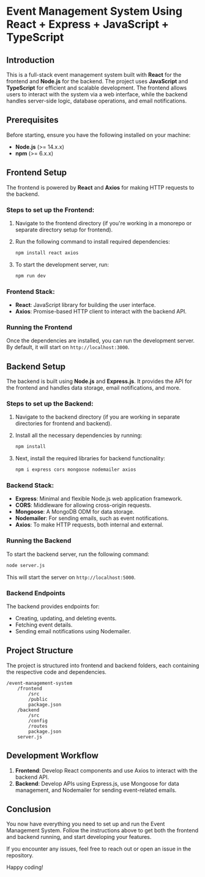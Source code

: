 # Event Management System Using React + Express + JavaScript + TypeScript

## Introduction

This is a full-stack event management system built with **React** for the frontend and **Node.js** for the backend. The project uses **JavaScript** and **TypeScript** for efficient and scalable development. The frontend allows users to interact with the system via a web interface, while the backend handles server-side logic, database operations, and email notifications.

## Prerequisites

Before starting, ensure you have the following installed on your machine:

- **Node.js** (>= 14.x.x)
- **npm** (>= 6.x.x)

## Frontend Setup

The frontend is powered by **React** and **Axios** for making HTTP requests to the backend.

### Steps to set up the Frontend:

1. Navigate to the frontend directory (if you're working in a monorepo or separate directory setup for frontend).
2. Run the following command to install required dependencies:

    ```bash
    npm install react axios
    ```

3. To start the development server, run:

    ```bash
    npm run dev
    ```

### Frontend Stack:

- **React**: JavaScript library for building the user interface.
- **Axios**: Promise-based HTTP client to interact with the backend API.

### Running the Frontend

Once the dependencies are installed, you can run the development server. By default, it will start on `http://localhost:3000`.

## Backend Setup

The backend is built using **Node.js** and **Express.js**. It provides the API for the frontend and handles data storage, email notifications, and more.

### Steps to set up the Backend:

1. Navigate to the backend directory (if you are working in separate directories for frontend and backend).
2. Install all the necessary dependencies by running:

    ```bash
    npm install
    ```

3. Next, install the required libraries for backend functionality:

    ```bash
    npm i express cors mongoose nodemailer axios
    ```

### Backend Stack:

- **Express**: Minimal and flexible Node.js web application framework.
- **CORS**: Middleware for allowing cross-origin requests.
- **Mongoose**: A MongoDB ODM for data storage.
- **Nodemailer**: For sending emails, such as event notifications.
- **Axios**: To make HTTP requests, both internal and external.

### Running the Backend

To start the backend server, run the following command:

```bash
node server.js
```

This will start the server on `http://localhost:5000`.

### Backend Endpoints

The backend provides endpoints for:

- Creating, updating, and deleting events.
- Fetching event details.
- Sending email notifications using Nodemailer.

## Project Structure

The project is structured into frontend and backend folders, each containing the respective code and dependencies.

```
/event-management-system
    /frontend
        /src
        /public
        package.json
    /backend
        /src
        /config
        /routes
        package.json
    server.js
```

## Development Workflow

1. **Frontend**: Develop React components and use Axios to interact with the backend API.
2. **Backend**: Develop APIs using Express.js, use Mongoose for data management, and Nodemailer for sending event-related emails.

## Conclusion

You now have everything you need to set up and run the Event Management System. Follow the instructions above to get both the frontend and backend running, and start developing your features.

If you encounter any issues, feel free to reach out or open an issue in the repository.

Happy coding! 
